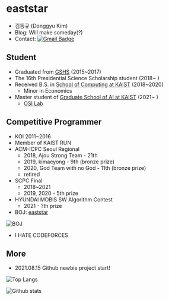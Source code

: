 

# eaststar
- 김동규 (Donggyu Kim)
- Blog: Will make someday(?)
- Contact: [![Gmail Badge](https://img.shields.io/badge/Gmail-d14836?style=flat-square&logo=Gmail&logoColor=white&link=mailto:eaststar9979@gmail.com)](mailto:eaststar9979@gmail.com)

## Student
- Graduated from [GSHS](https://www.gs.hs.kr) (2015~2017)
- The 16th Presidential Science Scholarship student (2018~ )
- Received B.S. in [School of Computing at KAIST](https://cs.kaist.ac.kr) (2018~2020)
	- Minor in Economics
- Master student of [Graduate School of AI at KAIST](http://gsai.kaist.ac.kr/?lang=ko) (2021~ )
	- [OSI Lab](http://osi.kaist.ac.kr/home/)

## Competitive Programmer
- KOI 2011~2016
- Member of KAIST RUN
- ACM-ICPC Seoul Regional
	- 2018, Ajou Strong Team - 21th
	- 2019, kimaeyong - 9th (bronze prize)
	- 2020, God Team with no God - 11th (bronze prize)
	- retired
- SCPC Final
	- 2018~2021
	- 2019, 2020 - 5th prize
- HYUNDAI MOBIS SW Algorithm Contest
	- 2021 - ?th prize
- BOJ: [eaststar](http://icpc.me/eaststar)

![BOJ](http://mazassumnida.wtf/api/v2/generate_badge?boj=eaststar)

- I HATE CODEFORCES

## More
- 2021.08.15 Github newbie project start!

![Top Langs](https://github-readme-stats.vercel.app/api/top-langs/?username=EaststarKim&layout=compact)

![Github stats](https://github-readme-stats.vercel.app/api?username=EaststarKim)

